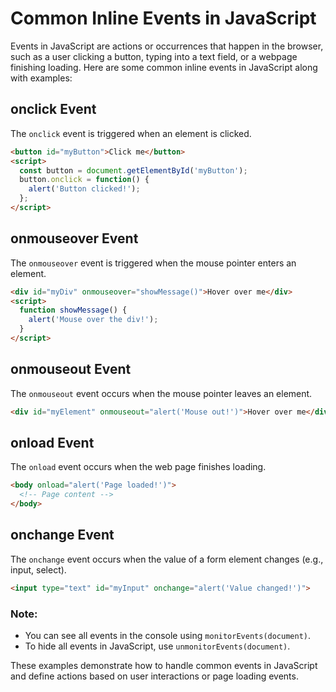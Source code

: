 
# Common Inline Events in JavaScript

Events in JavaScript are actions or occurrences that happen in the browser, such as a user clicking a button, typing into a text field, or a webpage finishing loading. Here are some common inline events in JavaScript along with examples:

## onclick Event
The `onclick` event is triggered when an element is clicked.
```html
<button id="myButton">Click me</button>
<script>
  const button = document.getElementById('myButton');
  button.onclick = function() {
    alert('Button clicked!');
  };
</script>
```

## onmouseover Event
The `onmouseover` event is triggered when the mouse pointer enters an element.
```html
<div id="myDiv" onmouseover="showMessage()">Hover over me</div>
<script>
  function showMessage() {
    alert('Mouse over the div!');
  }
</script>
```

## onmouseout Event
The `onmouseout` event occurs when the mouse pointer leaves an element.
```html
<div id="myElement" onmouseout="alert('Mouse out!')">Hover over me</div>
```

## onload Event
The `onload` event occurs when the web page finishes loading.
```html
<body onload="alert('Page loaded!')">
  <!-- Page content -->
</body>
```

## onchange Event
The `onchange` event occurs when the value of a form element changes (e.g., input, select).
```html
<input type="text" id="myInput" onchange="alert('Value changed!')">
```

### Note:
- You can see all events in the console using `monitorEvents(document)`.
- To hide all events in JavaScript, use `unmonitorEvents(document)`.


These examples demonstrate how to handle common events in JavaScript and define actions based on user interactions or page loading events.
